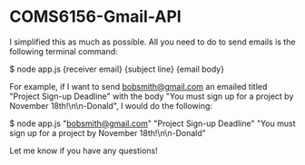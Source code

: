 # COMS6156-Gmail-API


I simplified this as much as possible. All you need to do to send emails is the following terminal command:

$ node app.js {receiver email} {subject line} {email body}

For example, if I want to send bobsmith@gmail.com an emailed titled "Project Sign-up Deadline" with the body "You must sign up for a project by November 18th!\n\n-Donald", I would do the following:

$ node app.js "bobsmith@gmail.com" "Project Sign-up Deadline" "You must sign up for a project by November 18th!\n\n-Donald"

Let me know if you have any questions!
